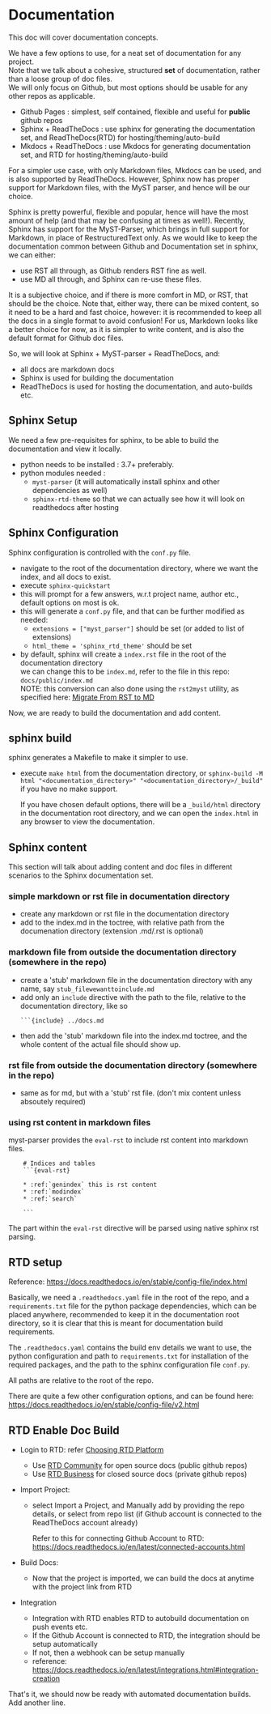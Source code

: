 # Documentation

This doc will cover documentation concepts.

We have a few options to use, for a neat set of documentation for any project.  
Note that we talk about a cohesive, structured **set** of documentation, rather than a loose group of doc files.  
We will only focus on Github, but most options should be usable for any other repos as applicable.  

- Github Pages : simplest, self contained, flexible and useful for **public** github repos
- Sphinx + ReadTheDocs : use sphinx for generating the documentation set, and ReadTheDocs(RTD) for hosting/theming/auto-build
- Mkdocs + ReadTheDocs : use Mkdocs for generating documentation set, and RTD for hosting/theming/auto-build

For a simpler use case, with only Markdown files, Mkdocs can be used, and is also supported by ReadTheDocs.
However, Sphinx now has proper support for Markdown files, with the MyST parser, and hence will be our choice.

Sphinx is pretty powerful, flexible and popular, hence will have the most amount of help (and that may be confusing at times as well!).
Recently, Sphinx has support for the MyST-Parser, which brings in full support for Markdown, in place of RestructuredText only.
As we would like to keep the documentation common between Github and Documentation set in sphinx, we can either:
- use RST all through, as Github renders RST fine as well.
- use MD all through, and Sphinx can re-use these files.

It is a subjective choice, and if there is more comfort in MD, or RST, that should be the choice.
Note that, either way, there can be mixed content, so it need to be a hard and fast choice, however: it is recommended to keep all the docs in a single format to avoid confusion!
For us, Markdown looks like a better choice for now, as it is simpler to write content, and is also the default format for Github doc files.

So, we will look at Sphinx + MyST-parser + ReadTheDocs, and:
- all docs are markdown docs
- Sphinx is used for building the documentation
- ReadTheDocs is used for hosting the documentation, and auto-builds etc.

## Sphinx Setup

We need a few pre-requisites for sphinx, to be able to build the documentation and view it locally.

- python needs to be installed : 3.7+ preferably.
- python modules needed :  
  - `myst-parser` (it will automatically install sphinx and other dependencies as well)
  - `sphinx-rtd-theme` so that we can actually see how it will look on readthedocs after hosting


## Sphinx Configuration

Sphinx configuration is controlled with the `conf.py` file.

- navigate to the root of the documentation directory, where we want the index, and all docs to exist.
- execute `sphinx-quickstart`
- this will prompt for a few answers, w.r.t project name, author etc., default options on most is ok.
- this will generate a `conf.py` file, and that can be further modified as needed:
  - `extensions = ["myst_parser"]` should be set (or added to list of extensions)  
  - `html_theme = 'sphinx_rtd_theme'` should be set  
- by default, sphinx will create a `index.rst` file in the root of the documentation directory  
  we can change this to be `index.md`, refer to the file in this repo: `docs/public/index.md`  
  NOTE: this conversion can also done using the `rst2myst` utility, as specified here: [Migrate From RST to MD](https://docs.readthedocs.io/en/stable/guides/migrate-rest-myst.html#how-to-convert-existing-restructuredtext-documentation-to-myst)

Now, we are ready to build the documentation and add content.

## sphinx build

sphinx generates a Makefile to make it simpler to use.

- execute `make html` from the documentation directory, or `sphinx-build -M html "<documentation_directory>" "<documentation_directory>/_build"` if you have no make support.
  
  If you have chosen default options, there will be a `_build/html` directory in the documentation root directory, and we can open the `index.html` in any browser to view the documentation.

## Sphinx content

This section will talk about adding content and doc files in different scenarios to the Sphinx documentation set.

### simple markdown or rst file in documentation directory
- create any markdown or rst file in the documentation directory
- add to the index.md in the toctree, with relative path from the documenation directory (extension .md/.rst is optional)

### markdown file from outside the documentation directory (somewhere in the repo)
- create a 'stub' markdown file in the documentation directory with any name, say `stub_filewewanttoinclude.md`
- add only an `include` directive with the path to the file, relative to the documentation directory, like so
  ```
  ```{include} ../docs.md
  ```
- then add the 'stub' markdown file into the index.md toctree, and the whole content of the actual file should show up.

### rst file from outside the documentation directory (somewhere in the repo)
- same as for md, but with a 'stub' rst file. (don't mix content unless absoutely required)

### using rst content in markdown files

myst-parser provides the `eval-rst` to include rst content into markdown files.
```
    # Indices and tables
    ```{eval-rst}

    * :ref:`genindex` this is rst content
    * :ref:`modindex`
    * :ref:`search`

    ```
```

The part within the `eval-rst` directive will be parsed using native sphinx rst parsing.


## RTD setup

Reference: https://docs.readthedocs.io/en/stable/config-file/index.html

Basically, we need a `.readthedocs.yaml` file in the root of the repo, and a `requirements.txt` file for the python package dependencies, which can be placed anywhere, recommended to keep it in the documentation root directory, so it is clear that this is meant for documentation build requirements.

The `.readthedocs.yaml` contains the build env details we want to use, the python configuration and path to `requirements.txt` for installation of the required packages, and the path to the sphinx configuration file `conf.py`.

All paths are relative to the root of the repo.

There are quite a few other configuration options, and can be found here: https://docs.readthedocs.io/en/stable/config-file/v2.html

## RTD Enable Doc Build

- Login to RTD: refer [Choosing RTD Platform](https://docs.readthedocs.io/en/stable/choosing-a-site.html)
  - Use [RTD Community](https://readthedocs.org/) for open source docs (public github repos)
  - Use [RTD Business](https://readthedocs.com/) for closed source docs (private github repos)

- Import Project:
  - select Import a Project, and Manually add by providing the repo details, or select from repo list (if Github account is connected to the ReadTheDocs account already)
    
    Refer to this for connecting Github Account to RTD: https://docs.readthedocs.io/en/latest/connected-accounts.html

- Build Docs:
  - Now that the project is imported, we can build the docs at anytime with the project link from RTD

- Integration
  - Integration with RTD enables RTD to autobuild documentation on push events etc.
  - If the Github Account is connected to RTD, the integration should be setup automatically
  - If not, then a webhook can be setup manually
  - reference: https://docs.readthedocs.io/en/latest/integrations.html#integration-creation

That's it, we should now be ready with automated documentation builds.
Add another line.
